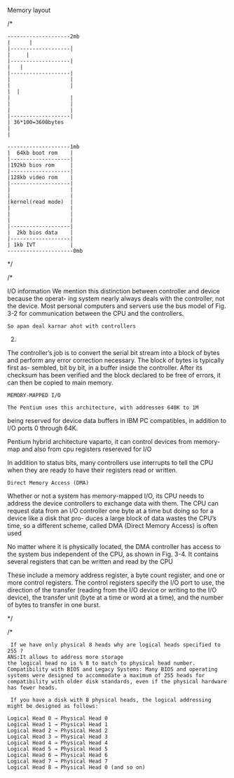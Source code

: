 Memory layout

/*



    --------------------2mb
    |      |             
    |-------------------|                   
    |     |              
    |-------------------|                  
    |   |                
    |-------------------|                   
    |                   |
    |                   |   
    |  |           
    |                   |
    |                   |   
    |                   |
    |-------------------|                   
    | 36*100=3600bytes                         
    |                   
    |                   

    --------------------1mb
    |  64kb boot rom    |             
    |-------------------|                   
    |192kb bios rom     |              
    |-------------------|                  
    |128kb video rom    |                
    |-------------------|                   
    |                   |
    |                   |   
    |kernel(read mode)  |           
    |                   |
    |                   |   
    |                   |
    |-------------------|                   
    |  2kb bios data    |                    
    |-------------------|                   
    | 1kb IVT           |       
    ---------------------0mb
    

*/


/*


I/O information
We mention this distinction between controller and device because the operat-
ing system nearly always deals with the controller, not the device. Most personal
computers and servers use the bus model of Fig. 3-2 for communication between
the CPU and the controllers. 

    So apan deal karnar ahot with controllers 
2.
The controller’s job is to convert the serial bit stream into a block of bytes and
perform any error correction necessary. The block of bytes is typically first as-
sembled, bit by bit, in a buffer inside the controller. After its checksum has been
verified and the block declared to be free of errors, it can then be copied to main
memory.



    MEMORY-MAPPED I/O

    The Pentium uses this architecture, with addresses 640K to 1M
being reserved for device data buffers in IBM PC compatibles, in addition to I/O
ports 0 through 64K.

Pentium hybrid architecture vaparto, it can control devices from 
memory-map and also from cpu registers resereved for I/O


In addition to status bits, many controllers use interrupts to tell the CPU when
they are ready to have their registers read or written. 


    Direct Memory Access (DMA)
Whether or not a system has memory-mapped I/O, its CPU needs to address
the device controllers to exchange data with them. The CPU can request data from
an I/O controller one byte at a time but doing so for a device like a disk that pro-
duces a large block of data wastes the CPU’s time, so a different scheme, called
DMA (Direct Memory Access) is often used

No matter where it is physically located, the DMA controller has access to the
system bus independent of the CPU, as shown in Fig. 3-4. It contains several
registers that can be written and read by the CPU

These include a memory
address register, a byte count register, and one or more control registers. The control registers specify the I/O port to use, the direction of the transfer (reading from
the I/O device or writing to the I/O device), the transfer unit (byte at a time or
word at a time), and the number of bytes to transfer in one burst.

*/

/*



     If we have only physical 8 heads why are logical heads specified to 255 ?
    ANS:It allows to address more storage 
    the logical head no is % 8 to match to physical head number.
    Compatibility with BIOS and Legacy Systems: Many BIOS and operating systems were designed to accommodate a maximum of 255 heads for compatibility with older disk standards, even if the physical hardware has fewer heads.

     If you have a disk with 8 physical heads, the logical addressing might be designed as follows:

    Logical Head 0 → Physical Head 0
    Logical Head 1 → Physical Head 1
    Logical Head 2 → Physical Head 2
    Logical Head 3 → Physical Head 3
    Logical Head 4 → Physical Head 4
    Logical Head 5 → Physical Head 5
    Logical Head 6 → Physical Head 6
    Logical Head 7 → Physical Head 7
    Logical Head 8 → Physical Head 0 (and so on)

